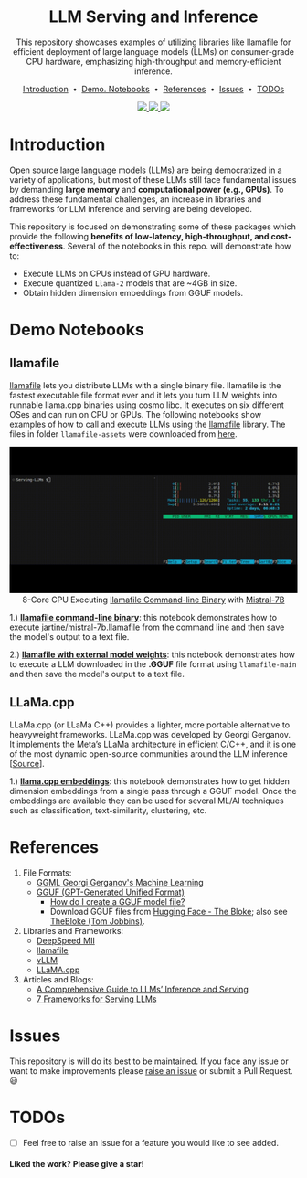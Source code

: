<h1 align="center">
  <!-- <a href="https://github.com/mddunlap924/VHSpy">
    <img src="https://raw.githubusercontent.com/mddunlap924/PyVHS/main/doc/imgs/pyvhs.png" width="512" height="256" alt="pyvhs">
  </a> -->
  LLM Serving and Inference
</h1>

<p align="center">This repository showcases examples of utilizing libraries like llamafile for efficient deployment of large language models (LLMs) on consumer-grade CPU hardware, emphasizing high-throughput and memory-efficient inference.
</p> 

<p align="center">
<a href="#introduction">Introduction</a> &nbsp;&bull;&nbsp;
<a href="#demo-notebooks">Demo. Notebooks</a> &nbsp;&bull;&nbsp;
<a href="#references">References</a> &nbsp;&bull;&nbsp;
<a href="#issues">Issues</a> &nbsp;&bull;&nbsp;
<a href="#todos">TODOs</a>
</p>

<p align="center">
  <a target="_blank" href="https://www.linkedin.com/in/myles-dunlap/"><img height="20" src="https://img.shields.io/badge/LinkedIn-0077B5?style=for-the-badge&logo=linkedin&logoColor=white" />
  </a>
  <a target="_blank" href="https://www.kaggle.com/dunlap0924"><img height="20" src="https://img.shields.io/badge/-Kaggle-5DB0DB?style=flat&logo=Kaggle&logoColor=white&" />
  </a>
  <a target="_blank" href="https://scholar.google.com/citations?user=ZpHuEy4AAAAJ&hl=en"><img height="20" src="https://img.shields.io/badge/-Google_Scholar-676767?style=flat&logo=google-scholar&logoColor=white&" />
  </a>
</p>

# Introduction
Open source large language models (LLMs) are being democratized in a variety of applications, but most of these LLMs still face fundamental issues by demanding **large memory** and **computational power (e.g., GPUs)**. To address these fundamental challenges, an increase in libraries and frameworks for LLM inference and serving are being developed. 

This repository is focused on demonstrating some of these packages which provide the following **benefits of low-latency, high-throughput, and cost-effectiveness**. Several of the notebooks in this repo. will demonstrate how to:
- Execute LLMs on CPUs instead of GPU hardware.
- Execute quantized `Llama-2` models that are ~4GB in size.
- Obtain hidden dimension embeddings from GGUF models.


# Demo Notebooks
## llamafile
[llamafile](https://github.com/Mozilla-Ocho/llamafile/tree/0.2.1) lets you distribute LLMs with a single binary file. llamafile is the fastest executable file format ever and it lets you turn LLM weights into runnable llama.cpp binaries using cosmo libc. It executes on six different OSes and can run on CPU or GPUs. The following notebooks show examples of how to call and execute LLMs using the [llamafile](https://github.com/Mozilla-Ocho/llamafile/tree/0.2.1) library. The files in folder `llamafile-assets` were downloaded from [here](https://github.com/Mozilla-Ocho/llamafile/releases/tag/0.2.1).

<p align="center"> 
    <img src="./imgs/mistral-cli.gif"
    style="width:512px;height:256px;">
    <br>
    8-Core CPU Executing <a href="https://github.com/Mozilla-Ocho/llamafile/tree/0.2.1">llamafile Command-line Binary</a> with <a href="https://huggingface.co/jartine">Mistral-7B</a>
</p>

1.) [**llamafile command-line binary**](./notebooks/llamafile-cli-model.ipynb): this notebook demonstrates how to execute [jartine/mistral-7b.llamafile](https://huggingface.co/jartine) from the command line and then save the model's output to a text file.

2.) [**llamafile with external model weights**](./notebooks/llamafile-external-weights.ipynb): this notebook demonstrates how to execute a LLM downloaded in the **.GGUF** file format using `llamafile-main` and then save the model's output to a text file.

## LLaMa.cpp
LLaMa.cpp (or LLaMa C++) provides a lighter, more portable alternative to heavyweight frameworks. LLaMa.cpp was developed by Georgi Gerganov. It implements the Meta’s LLaMa architecture in efficient C/C++, and it is one of the most dynamic open-source communities around the LLM inference [[Source](https://www.datacamp.com/tutorial/llama-cpp-tutorial)].

1.) [**llama.cpp embeddings**](./notebooks/llamacpp-embeddings.ipynb): this notebook demonstrates how to get hidden dimension embeddings from a single pass through a GGUF model. Once the embeddings are available they can be used for several ML/AI techniques such as classification, text-similarity, clustering, etc.


# References
1) File Formats: 
    - [GGML Georgi Gerganov's Machine Learning](https://medium.com/@phillipgimmi/what-is-gguf-and-ggml-e364834d241c)
    - [GGUF (GPT-Generated Unified Format)](https://medium.com/@phillipgimmi/what-is-gguf-and-ggml-e364834d241c)
        - [How do I create a GGUF model file?](https://www.secondstate.io/articles/convert-pytorch-to-gguf/)
        - Download GGUF files from [Hugging Face - The Bloke](https://huggingface.co/TheBloke); also see [TheBloke (Tom Jobbins)](https://github.com/TheBloke).
3) Libraries and Frameworks:
    - [DeepSpeed MII](https://github.com/microsoft/DeepSpeed-MII)
    - [llamafile](https://github.com/Mozilla-Ocho/llamafile/tree/0.2.1)
    - [vLLM](https://github.com/vllm-project/vllm)
    - [LLaMA.cpp](https://github.com/ggerganov/llama.cpp)
4) Articles and Blogs:
    - [A Comprehensive Guide to LLMs’ Inference and Serving](https://www.e2enetworks.com/blog/a-comprehensive-guide-to-llms-inference-and-serving-2)
    - [7 Frameworks for Serving LLMs](https://betterprogramming.pub/frameworks-for-serving-llms-60b7f7b23407)


# Issues
This repository is will do its best to be maintained. If you face any issue or want to make improvements please <a href="https://github.com/mddunlap924/Serving-LLMs/issues">raise an issue</a> or submit a Pull Request. :smiley:

# TODOs
- [ ] Feel free to raise an Issue for a feature you would like to see added.

#### Liked the work? Please give a star!